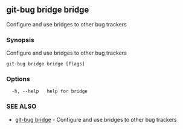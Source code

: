 ## git-bug bridge bridge

Configure and use bridges to other bug trackers

### Synopsis

Configure and use bridges to other bug trackers

```
git-bug bridge bridge [flags]
```

### Options

```
  -h, --help   help for bridge
```

### SEE ALSO

* [git-bug bridge](git-bug_bridge.md)	 - Configure and use bridges to other bug trackers


